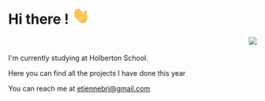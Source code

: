# Hi there ! <img src="https://raw.githubusercontent.com/ABSphreak/ABSphreak/master/gifs/Hi.gif" width="35" height="35" />

<a href="https://github.com/anuraghazra/github-readme-stats">
  <img align="right" src="https://github-readme-stats.vercel.app/api/top-langs/?username=EtienneBrJ&layout=compact" />
</a>
<br/>
<br/>
I'm currently studying at Holberton School.

Here you can find all the projects I have done this year

You can reach me at etiennebrj@gmail.com
